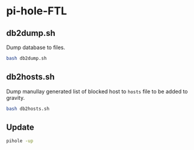 # pi-hole-FTL

##  db2dump.sh

Dump database to files.

```sh
bash db2dump.sh
```

## db2hosts.sh

Dump manullay generated list of blocked host to `hosts` file to be added to gravity.

```sh
bash db2hosts.sh
```

## Update

```sh
pihole -up
```
